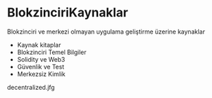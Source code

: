 # BlokzinciriKaynaklar
Blokzinciri  ve merkezi olmayan uygulama geliştirme üzerine kaynaklar

- Kaynak kitaplar
- Blokzinciri Temel Bilgiler
- Solidity ve Web3
- Güvenlik ve Test
- Merkezsiz Kimlik

decentralized.jfg
